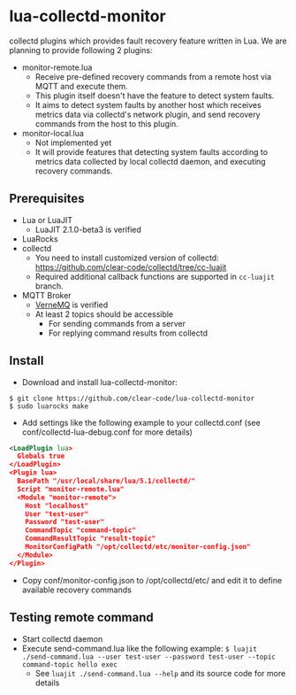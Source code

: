 # lua-collectd-monitor

collectd plugins which provides fault recovery feature written in Lua.
We are planning to provide following 2 plugins:

* monitor-remote.lua
  * Receive pre-defined recovery commands from a remote host via MQTT and execute them.
  * This plugin itself doesn't have the feature to detect system faults.
  * It aims to detect system faults by another host which receives metrics data via collectd's network plugin, and send recovery commands from the host to this plugin.
* monitor-local.lua
  * Not implemented yet
  * It will provide features that detecting system faults according to metrics data collected by local collectd daemon, and executing recovery commands.

## Prerequisites

* Lua or LuaJIT
  * LuaJIT 2.1.0-beta3 is verified
* LuaRocks
* collectd
  * You need to install customized version of collectd:
    https://github.com/clear-code/collectd/tree/cc-luajit
  * Required additional callback functions are supported in `cc-luajit` branch.
* MQTT Broker
  * [VerneMQ](https://vernemq.com/) is verified
  * At least 2 topics should be accessible
    * For sending commands from a server
    * For replying command results from collectd

## Install

* Download and install lua-collectd-monitor:
```shell
$ git clone https://github.com/clear-code/lua-collectd-monitor
$ sudo luarocks make
```
* Add settings like the following example to your collectd.conf (see conf/collectd-lua-debug.conf for more details)
```xml
<LoadPlugin lua>
  Globals true
</LoadPlugin>
<Plugin lua>
  BasePath "/usr/local/share/lua/5.1/collectd/"
  Script "monitor-remote.lua"
  <Module "monitor-remote">
    Host "localhost"
    User "test-user"
    Password "test-user"
    CommandTopic "command-topic"
    CommandResultTopic "result-topic"
    MonitorConfigPath "/opt/collectd/etc/monitor-config.json"
  </Module>
</Plugin>
```
* Copy conf/monitor-config.json to /opt/collectd/etc/ and edit it to define available recovery commands

## Testing remote command

* Start collectd daemon
* Execute send-command.lua like the following example:
  `$ luajit ./send-command.lua --user test-user --password test-user --topic command-topic hello exec`
  * See `luajit ./send-command.lua --help` and its source code for more details
